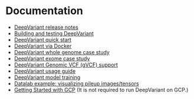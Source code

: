 # Documentation

*   [DeepVariant release notes](https://github.com/google/deepvariant/releases)
*   [Building and testing DeepVariant](deepvariant-build-test.md)
*   [DeepVariant quick start](deepvariant-quick-start.md)
*   [DeepVariant via Docker](deepvariant-docker.md)
*   [DeepVariant whole genome case study](deepvariant-case-study.md)
*   [DeepVariant exome case study](deepvariant-exome-case-study.md)
*   [DeepVariant Genomic VCF (gVCF) support](deepvariant-gvcf-support.md)
*   [DeepVariant usage guide](deepvariant-details.md)
*   [DeepVariant model training](deepvariant-model-training.md)
*   [Datalab example: visualizing pileup
    images/tensors](visualizing_examples.ipynb)
*   [Getting Started with GCP](deepvariant-gcp-info.md) (It is not required to
    run DeepVariant on GCP.)
